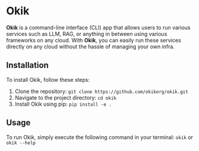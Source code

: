 # Okik

**Okik** is a command-line interface (CLI) app that allows users to run various services such as LLM, RAG, or anything in between using various frameworks on any cloud. With **Okik**, you can easily run these services directly on any cloud without the hassle of managing your own infra.

## Installation

To install Okik, follow these steps:

1. Clone the repository: `git clone https://github.com/okikorg/okik.git`
2. Navigate to the project directory: `cd okik`
3. Install Okik using pip: `pip install -e .`

## Usage

To run Okik, simply execute the following command in your terminal:
`okik` or `okik --help`

